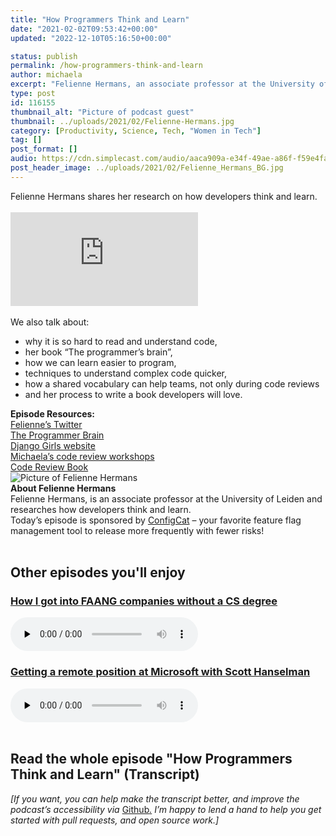 ```yaml
---
title: "How Programmers Think and Learn"
date: "2021-02-02T09:53:42+00:00"
updated: "2022-12-10T05:16:50+00:00"

status: publish
permalink: /how-programmers-think-and-learn
author: michaela
excerpt: "Felienne Hermans, an associate professor at the University of Leiden, tells us how developers think and learn."
type: post
id: 116155
thumbnail_alt: "Picture of podcast guest"
thumbnail: ../uploads/2021/02/Felienne-Hermans.jpg
category: [Productivity, Science, Tech, "Women in Tech"]
tag: []
post_format: []
audio: https://cdn.simplecast.com/audio/aaca909a-e34f-49ae-a86f-f59e4fa807f0/episodes/54d1f660-9f8b-4015-8d25-e96c326010ff/audio/65e5e5c2-1e23-4c97-a9c0-81c85115073b/default_tc.mp3
post_header_image: ../uploads/2021/02/Felienne_Hermans_BG.jpg
---
```


<div class="episode-about">
Felienne Hermans shares her research on how developers think and learn.
<br/> <br/>
<div class="video-container">
<iframe class="video" src="https://www.youtube.com/embed/2RjNsW7mYIk" title="YouTube video player" rel=0"  frameborder="0" allowfullscreen="allowfullscreen allow="accelerometer; autoplay; clipboard-write; encrypted-media; gyroscope; picture-in-picture" allowfullscreen></iframe>
<div/><br/>
We also talk about:
<ul>
<li> why it is so hard to read and understand code,</li>
<li> her book “The programmer’s brain”,</li>
<li> how we can learn easier to program,</li>
<li> techniques to understand complex code quicker,</li>
<li> how a shared vocabulary can help teams, not only during code reviews</li>
<li> and her process to write a book developers will love.</li>
</ul>
</div>
<div class=" episode-links">
<b>Episode Resources:</b><br/>
<a href="https://twitter.com/Felienne">Felienne’s Twitter</a><br/>
<a href="https://www.manning.com/books/the-programmers-brain">The Programmer Brain</a><br/>
<a href="https://djangogirls.org/">Django Girls website</a><br/>
<a href="https://www.michaelagreiler.com/workshops/">Michaela’s code review workshops</a><br/>
<a href="https://www.michaelagreiler.com/code-review-book/">Code Review Book</a><br/>
</div>

<div class="row pt-2 align-items-center">
<div class="col-4 guest-picture">
<img src="../uploads/2021/02/Felienne-Hermans.jpg" alt="Picture of Felienne Hermans"/>
</div>
<div class="col-8 guest-about">
<b>About Felienne Hermans</b><br/>
Felienne Hermans, is an associate professor at the University of Leiden and researches how developers think and learn.
</div>
</div>

<div class="sponsorship">
Today’s episode is sponsored by <a href="https://configcat.com/">ConfigCat</a> – your favorite feature flag management tool to release more frequently with fewer risks!
</div> 
<br/>
<div>
  <h2>Other episodes you'll enjoy</h2>
    <div class="row-md-6">
      <div class="row g-0 border rounded overflow-hidden flex-md-row mb-4 shadow-sm h-md-250 position-relative">
          <div class="col p-4 d-flex flex-column position-static">
            <h3 class="mb-0"><a href="https://software-engineering-unlocked.com/faang-job-without-cs-degree/">How I got into FAANG companies without a CS degree</a></h3>
  <audio controls preload="none">
                <source src="https://cdn.simplecast.com/audio/aaca909a-e34f-49ae-a86f-f59e4fa807f0/episodes/2ec3af9e-9a17-4ccd-95df-0e9b1a03ecc6/audio/66ec2bf9-b1d0-4ae3-868e-9017bb8cc4ee/default_tc.mp3" />
              </audio>
          </div>
        </div>
      </div>
    <div class="row-md-6">
      <div class="row g-0 border rounded overflow-hidden flex-md-row mb-4 shadow-sm h-md-250 position-relative">
          <div class="col p-4 d-flex flex-column position-static">
            <h3 class="mb-0"><a href="https://software-engineering-unlocked.com/episode-2-scott-hanselman/">Getting a remote position at Microsoft with Scott Hanselman</a></h3>
  <audio controls preload="none">
                <source src="https://cdn.simplecast.com/audio/aaca90/aaca909a-e34f-49ae-a86f-f59e4fa807f0/b94c57a5-9afe-4853-be2f-b4d147fb62bf/scott_episode2_ready_tc.mp3" />
              </audio>
          </div>
        </div>
      </div>
</div>
<br/>

## Read the whole episode "How Programmers Think and Learn" (Transcript)

_\[If you want, you can help make the transcript better, and improve the podcast’s accessibility via_ [Github](https://github.com/mgreiler/se-unlocked/tree/master/Transcripts)_[.](https://github.com/mgreiler/se-unlocked/tree/master/Transcripts) I’m happy to lend a hand to help you get started with pull requests, and open source work.\]_
